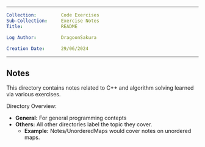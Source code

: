 ___
```yaml
Collection:         Code Exercises
Sub-Collection:     Exercise Notes
Title:              README

Log Author:         DragoonSakura

Creation Date:      29/06/2024
```
___

## Notes

This directory contains notes related to C++ and algorithm solving learned via various exercises.

Directory Overview:

- **General:** For general programming contepts
- **Others:** All other directories label the topic they cover.
    - **Example:** Notes/UnorderedMaps would cover notes on unordered maps.
